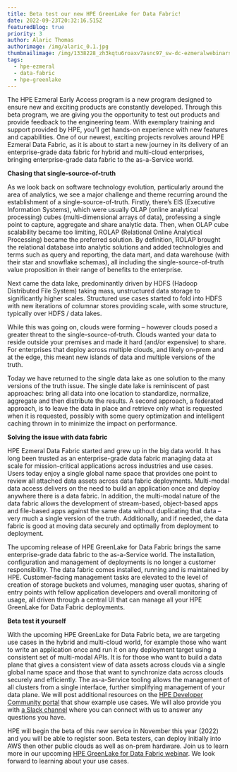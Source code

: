 ```yaml
---
title: Beta test our new HPE GreenLake for Data Fabric!
date: 2022-09-23T20:32:16.515Z
featuredBlog: true
priority: 3
author: Alaric Thomas
authorimage: /img/alaric_0.1.jpg
thumbnailimage: /img/1338228_zh3kqtu6roaxv7asnc97_sw-dc-ezmeralwebinars-220921-gldatafabric-v1c.jpg
tags:
  - hpe-ezmeral
  - data-fabric
  - hpe-greenlake
---
```

The HPE Ezmeral Early Access program is a new program designed to ensure new and exciting products are constantly developed. Through this beta program, we are giving you the opportunity to test out products and provide feedback to the engineering team. With exemplary training and support provided by HPE, you’ll get hands-on experience with new features and capabilities. One of our newest, exciting projects revolves around HPE Ezmeral Data Fabric, as it is about to start a new journey in its delivery of an enterprise-grade data fabric for hybrid and multi-cloud enterprises, bringing enterprise-grade data fabric to the as-a-Service world.

**Chasing that single-source-of-truth**

As we look back on software technology evolution, particularly around the area of analytics, we see a major challenge and theme recurring around the establishment of a single-source-of-truth. Firstly, there’s EIS (Executive Information Systems), which were usually OLAP (online analytical processing) cubes (multi-dimensional arrays of data), professing a single point to capture, aggregate and share analytic data. Then, when OLAP cube scalability became too limiting, ROLAP (Relational Online Analytical Processing) became the preferred solution. By definition, ROLAP brought the relational database into analytic solutions and added technologies and terms such as query and reporting, the data mart, and data warehouse (with their star and snowflake schemas), all including the single-source-of-truth value proposition in their range of benefits to the enterprise.

Next came the data lake, predominantly driven by HDFS (Hadoop Distributed File System) taking mass, unstructured data storage to significantly higher scales. Structured use cases started to fold into HDFS with new iterations of columnar stores providing scale, with some structure, typically over HDFS / data lakes.

While this was going on, clouds were forming – however clouds posed a greater threat to the single-source-of-truth. Clouds wanted your data to reside outside your premises and made it hard (and/or expensive) to share. For enterprises that deploy across multiple clouds, and likely on-prem and at the edge, this meant new islands of data and multiple versions of the truth.

Today we have returned to the single data lake as one solution to the many versions of the truth issue. The single date lake is reminiscent of past approaches: bring all data into one location to standardize, normalize, aggregate and then distribute the results. A second approach, a federated approach, is to leave the data in place and retrieve only what is requested when it is requested, possibly with some query optimization and intelligent caching thrown in to minimize the impact on performance.

**Solving the issue with data fabric**

HPE Ezmeral Data Fabric started and grew up in the big data world. It has long been trusted as an enterprise-grade data fabric managing data at scale for mission-critical applications across industries and use cases. Users today enjoy a single global name space that provides one point to review all attached data assets across data fabric deployments. Multi-modal data access delivers on the need to build an application once and deploy anywhere there is a data fabric. In addition, the multi-modal nature of the data fabric allows the development of stream-based, object-based apps and file-based apps against the same data without duplicating that data – very much a single version of the truth. Additionally, and if needed, the data fabric is good at moving data securely and optimally from deployment to deployment. 

The upcoming release of HPE GreenLake for Data Fabric brings the same enterprise-grade data fabric to the as-a-Service world. The installation, configuration and management of deployments is no longer a customer responsibility. The data fabric comes installed, running and is maintained by HPE. Customer-facing management tasks are elevated to the level of creation of storage buckets and volumes, managing user quotas, sharing of entry points with fellow application developers and overall monitoring of usage, all driven through a central UI that can manage all your HPE GreenLake for Data Fabric deployments.

**Beta test it yourself**

With the upcoming HPE GreenLake for Data Fabric beta, we are targeting use cases in the hybrid and multi-cloud world, for example those who want to write an application once and run it on any deployment target using a consistent set of multi-modal APIs. It is for those who want to build a data plane that gives a consistent view of data assets across clouds via a single global name space and those that want to synchronize data across clouds securely and efficiently. The as-a-Service tooling allows the management of all clusters from a single interface, further simplifying management of your data plane. We will post additional resources on the [HPE Developer Community portal](https://developer.hpe.com/) that show example use cases. We will also provide you with [a Slack channel](https://hpedev.slack.com/archives/C044E295003) where you can connect with us to answer any questions you have.

HPE will begin the beta of this new service in November this year (2022) and you will be able to register soon. Beta testers, can deploy initially into AWS then other public clouds as well as on-prem hardware. Join us to learn more in our upcoming [HPE GreenLake for Data Fabric webinar](https://hpe.zoom.us/webinar/register/3716641878854/WN_xLR2ynonSi6SojUswkVmRw). We look forward to learning about your use cases.